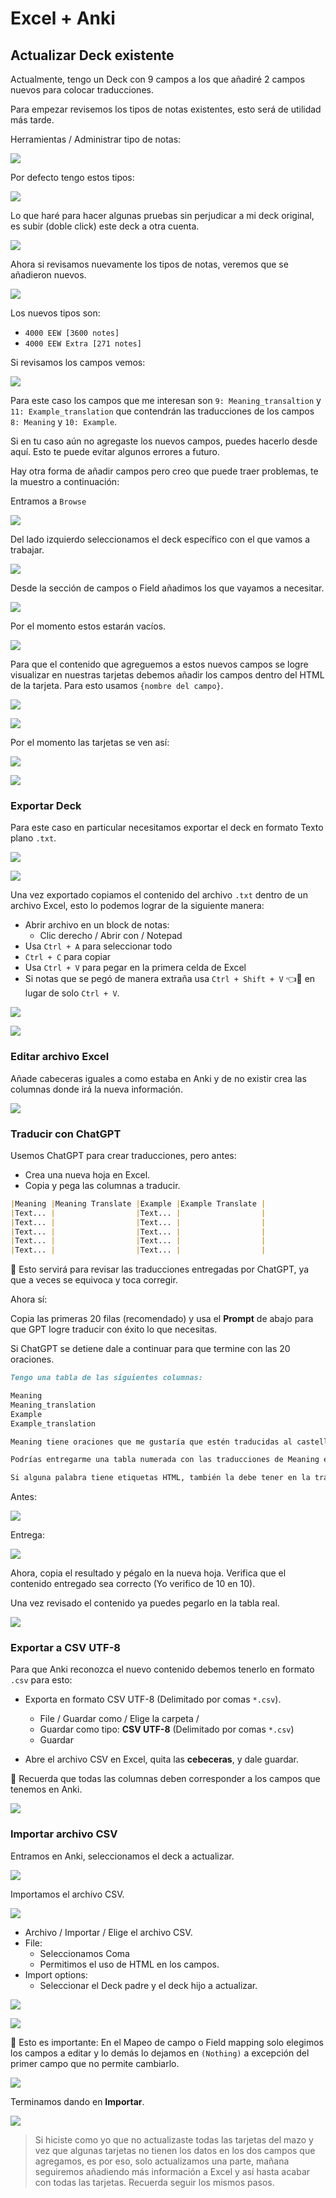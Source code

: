 # Excel + Anki

## Actualizar Deck existente

Actualmente, tengo un Deck con 9 campos a los que añadiré 2 campos nuevos para colocar traducciones.

Para empezar revisemos los tipos de notas existentes, esto será de utilidad más tarde.

Herramientas / Administrar tipo de notas:

![](https://i.postimg.cc/d0LWHYdm/15-note-types.png)

Por defecto tengo estos tipos:

![](https://i.postimg.cc/kMTmDx92/16-note-types-default.png)

Lo que haré para hacer algunas pruebas sin perjudicar a mi deck original, es subir (doble click) este deck a otra cuenta.

![](https://i.postimg.cc/pTcbpH8m/17-deck.png)

Ahora si revisamos nuevamente los tipos de notas, veremos que se añadieron nuevos.

![](https://i.postimg.cc/xTwRn4kn/18-new-note-types.png)

Los nuevos tipos son:

- `4000 EEW [3600 notes]`
- `4000 EEW Extra [271 notes]`

Si revisamos los campos vemos:

![](https://i.postimg.cc/g2DH8qcZ/19-note-type-fields.png)

Para este caso los campos que me interesan son `9: Meaning_transaltion` y `11: Example_translation` que contendrán las traducciones de los campos `8: Meaning` y `10: Example`.

Si en tu caso aún no agregaste los nuevos campos, puedes hacerlo desde aquí. Esto te puede evitar algunos errores a futuro.

Hay otra forma de añadir campos pero creo que puede traer problemas, te la muestro a continuación:

Entramos a `Browse`

![](https://i.postimg.cc/vH32rsZh/20-browse.png)

Del lado izquierdo seleccionamos el deck específico con el que vamos a trabajar.

![](https://i.postimg.cc/C1g9v4Ts/21-browse-deck.png)

Desde la sección de campos o Field añadimos los que vayamos a necesitar.

![](https://i.postimg.cc/SRQpy8BS/1-fields.png)

Por el momento estos estarán vacíos.

![](https://i.postimg.cc/PqBWsQ8D/2-empty-fields.png)

Para que el contenido que agreguemos a estos nuevos campos se logre visualizar en nuestras tarjetas debemos añadir los campos dentro del HTML de la tarjeta. Para esto usamos `{nombre del campo}`.

![](https://i.postimg.cc/DzFhCtx4/3-cards.png)

![](https://i.postimg.cc/VNBCpP1x/4-cards-fields.png)

Por el momento las tarjetas se ven así:

![](https://i.postimg.cc/SRxBb7QF/22-front-card.png)

![](https://i.postimg.cc/rphbCRCf/23-back-card.png)


### Exportar Deck

Para este caso en particular necesitamos exportar el deck en formato Texto plano `.txt`.

![](https://i.postimg.cc/XJBp3M0N/5-export.png)

![](https://i.postimg.cc/d3TH80cM/6-export-plain-text.png)

Una vez exportado copiamos el contenido del archivo `.txt` dentro de un archivo Excel, esto lo podemos lograr de la siguiente manera:

- Abrir archivo en un block de notas:
	- Clic derecho / Abrir con / Notepad
- Usa `Ctrl + A` para seleccionar todo
- `Ctrl + C` para copiar
- Usa `Ctrl + V` para pegar en la primera celda de Excel
- Si notas que se pegó de manera extraña usa `Ctrl + Shift + V` 👈👀 en lugar de solo `Ctrl + V`. 


![](https://i.postimg.cc/t4rcQw5M/7-copy-text.png)

![](https://i.postimg.cc/0QvDt2SR/8-paste-text.png)

### Editar archivo Excel

Añade cabeceras iguales a como estaba en Anki y de no existir crea las columnas donde irá la nueva información.

![](https://i.postimg.cc/9M4Kph6h/9-header.png)

### Traducir con ChatGPT

Usemos ChatGPT para crear traducciones, pero antes:

- Crea una nueva hoja en Excel.
- Copia y pega las columnas a traducir.

```md
|Meaning |Meaning Translate |Example |Example Translate |
|Text... |                  |Text... |                  |
|Text... |                  |Text... |                  |
|Text... |                  |Text... |                  |
|Text... |                  |Text... |                  |
|Text... |                  |Text... |                  |
```

📌 Esto servirá para revisar las traducciones entregadas por ChatGPT, ya que a veces se equivoca y toca corregir.

Ahora sí:

Copia las primeras 20 filas (recomendado) y usa el **Prompt** de abajo para que GPT logre traducir con éxito lo que necesitas. 

Si ChatGPT se detiene dale a continuar para que termine con las 20 oraciones.

```md
Tengo una tabla de las siguientes columnas:

Meaning
Meaning_translation
Example
Example_translation

Meaning tiene oraciones que me gustaría que estén traducidas al castellano en la columna Meaning_translation y de la misma manera con Example. 

Podrías entregarme una tabla numerada con las traducciones de Meaning en la columna Meaning_translation y de Example en la columna Example_translation.

Si alguna palabra tiene etiquetas HTML, también la debe tener en la traducción, no las quites, entrégame la información en la misma forma que te la he dado en las 4 columnas.
```

Antes:

![](https://i.postimg.cc/XvKrqFFD/24-prompt.png)

Entrega:

![](https://i.postimg.cc/ZqJTfQBV/25-result.png)

Ahora, copia el resultado y pégalo en la nueva hoja. Verifica que el contenido entregado sea correcto (Yo verifico de 10 en 10).

Una vez revisado el contenido ya puedes pegarlo en la tabla real.

![](https://i.postimg.cc/m2QYH566/10-result.png)

### Exportar a CSV UTF-8

Para que Anki reconozca el nuevo contenido debemos tenerlo en formato `.csv` para esto:

- Exporta en formato CSV UTF-8 (Delimitado por comas `*.csv`). 
	- File / Guardar como / Elige la carpeta / 
	- Guardar como tipo: **CSV UTF-8** (Delimitado por comas `*.csv`)
	- Guardar

- Abre el archivo CSV en Excel, quita las **cebeceras**, y dale guardar. 

📌 Recuerda que todas las columnas deben corresponder a los campos que tenemos en Anki.

![](https://i.postimg.cc/DyqNw5Q7/11-file-csv.png)

### Importar archivo CSV

Entramos en Anki, seleccionamos el deck a actualizar.

![](https://i.postimg.cc/hjf6t8Q9/26-select-deck.png)

 Importamos el archivo CSV.

![](https://i.postimg.cc/PJZtPnvz/27-import-deck.png)

- Archivo / Importar / Elige el archivo CSV.
- File:
	- Seleccionamos Coma
	- Permitimos el uso de HTML en los campos.
- Import options:
	- Seleccionar el Deck padre y el deck hijo a actualizar.

![](https://i.postimg.cc/MHh8JT8t/12-separator-html.png)

![](https://i.postimg.cc/bw1SMSjC/13-import-options.png)

📌 Esto es importante: En el Mapeo de campo o Field mapping solo elegimos los campos a editar y lo demás lo dejamos en `(Nothing)` a excepción del primer campo que no permite cambiarlo.

![](https://i.postimg.cc/g0njpw9b/14-field-mapping.png)

Terminamos dando en **Importar**.

![](https://i.postimg.cc/jj1XTdbx/28-updated-notes.png)

> Si hiciste como yo que no actualizaste todas las tarjetas del mazo y vez que algunas tarjetas no tienen los datos en los dos campos que agregamos, es por eso, solo actualizamos una parte, mañana seguiremos añadiendo más información a Excel y así hasta acabar con todas las tarjetas. Recuerda seguir los mismos pasos.